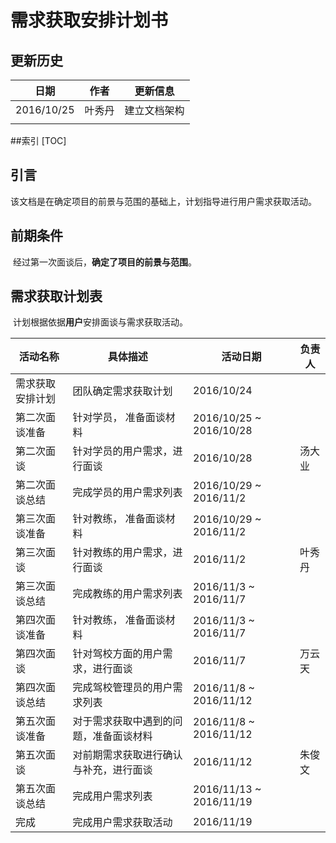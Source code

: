 # 需求获取安排计划书

## 更新历史

| 日期         | 作者   | 更新信息   |
| ---------- | ---- | ------ |
| 2016/10/25 | 叶秀丹  | 建立文档架构 |
|            |      |        |
##索引
[TOC]

## 引言

​	该文档是在确定项目的前景与范围的基础上，计划指导进行用户需求获取活动。

## 前期条件

​	经过第一次面谈后，**确定了项目的前景与范围**。

## 需求获取计划表

​	计划根据依据**用户**安排面谈与需求获取活动。

| 活动名称     | 具体描述                | 活动日期                    | 负责人  |
| -------- | ------------------- | ----------------------- | ---- |
| 需求获取安排计划 | 团队确定需求获取计划          | 2016/10/24              |      |
| 第二次面谈准备  | 针对学员， 准备面谈材料        | 2016/10/25 ~ 2016/10/28 |      |
| 第二次面谈    | 针对学员的用户需求，进行面谈      | 2016/10/28              | 汤大业  |
| 第二次面谈总结  | 完成学员的用户需求列表         | 2016/10/29 ~ 2016/11/2  |      |
| 第三次面谈准备  | 针对教练， 准备面谈材料        | 2016/10/29 ~ 2016/11/2  |      |
| 第三次面谈    | 针对教练的用户需求，进行面谈      | 2016/11/2               | 叶秀丹  |
| 第三次面谈总结  | 完成教练的用户需求列表         | 2016/11/3 ~ 2016/11/7   |      |
| 第四次面谈准备  | 针对教练， 准备面谈材料        | 2016/11/3 ~ 2016/11/7   |      |
| 第四次面谈    | 针对驾校方面的用户需求，进行面谈    | 2016/11/7               | 万云天  |
| 第四次面谈总结  | 完成驾校管理员的用户需求列表      | 2016/11/8 ~ 2016/11/12  |      |
| 第五次面谈准备  | 对于需求获取中遇到的问题，准备面谈材料 | 2016/11/8 ~ 2016/11/12  |      |
| 第五次面谈    | 对前期需求获取进行确认与补充，进行面谈 | 2016/11/12              | 朱俊文  |
| 第五次面谈总结  | 完成用户需求列表            | 2016/11/13 ~ 2016/11/19 |      |
| 完成       | 完成用户需求获取活动          | 2016/11/19              |      |




